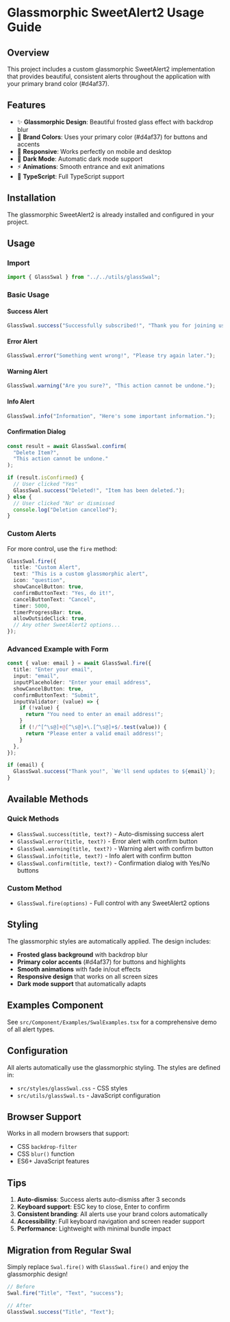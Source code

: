 # Glassmorphic SweetAlert2 Usage Guide

## Overview

This project includes a custom glassmorphic SweetAlert2 implementation that provides beautiful, consistent alerts throughout the application with your primary brand color (#d4af37).

## Features

- ✨ **Glassmorphic Design**: Beautiful frosted glass effect with backdrop blur
- 🎨 **Brand Colors**: Uses your primary color (#d4af37) for buttons and accents
- 📱 **Responsive**: Works perfectly on mobile and desktop
- 🌙 **Dark Mode**: Automatic dark mode support
- ⚡ **Animations**: Smooth entrance and exit animations
- 🎯 **TypeScript**: Full TypeScript support

## Installation

The glassmorphic SweetAlert2 is already installed and configured in your project.

## Usage

### Import

```typescript
import { GlassSwal } from "../../utils/glassSwal";
```

### Basic Usage

#### Success Alert

```typescript
GlassSwal.success("Successfully subscribed!", "Thank you for joining us.");
```

#### Error Alert

```typescript
GlassSwal.error("Something went wrong!", "Please try again later.");
```

#### Warning Alert

```typescript
GlassSwal.warning("Are you sure?", "This action cannot be undone.");
```

#### Info Alert

```typescript
GlassSwal.info("Information", "Here's some important information.");
```

#### Confirmation Dialog

```typescript
const result = await GlassSwal.confirm(
  "Delete Item?",
  "This action cannot be undone."
);

if (result.isConfirmed) {
  // User clicked "Yes"
  GlassSwal.success("Deleted!", "Item has been deleted.");
} else {
  // User clicked "No" or dismissed
  console.log("Deletion cancelled");
}
```

### Custom Alerts

For more control, use the `fire` method:

```typescript
GlassSwal.fire({
  title: "Custom Alert",
  text: "This is a custom glassmorphic alert",
  icon: "question",
  showCancelButton: true,
  confirmButtonText: "Yes, do it!",
  cancelButtonText: "Cancel",
  timer: 5000,
  timerProgressBar: true,
  allowOutsideClick: true,
  // Any other SweetAlert2 options...
});
```

### Advanced Example with Form

```typescript
const { value: email } = await GlassSwal.fire({
  title: "Enter your email",
  input: "email",
  inputPlaceholder: "Enter your email address",
  showCancelButton: true,
  confirmButtonText: "Submit",
  inputValidator: (value) => {
    if (!value) {
      return "You need to enter an email address!";
    }
    if (!/^[^\s@]+@[^\s@]+\.[^\s@]+$/.test(value)) {
      return "Please enter a valid email address!";
    }
  },
});

if (email) {
  GlassSwal.success("Thank you!", `We'll send updates to ${email}`);
}
```

## Available Methods

### Quick Methods

- `GlassSwal.success(title, text?)` - Auto-dismissing success alert
- `GlassSwal.error(title, text?)` - Error alert with confirm button
- `GlassSwal.warning(title, text?)` - Warning alert with confirm button
- `GlassSwal.info(title, text?)` - Info alert with confirm button
- `GlassSwal.confirm(title, text?)` - Confirmation dialog with Yes/No buttons

### Custom Method

- `GlassSwal.fire(options)` - Full control with any SweetAlert2 options

## Styling

The glassmorphic styles are automatically applied. The design includes:

- **Frosted glass background** with backdrop blur
- **Primary color accents** (#d4af37) for buttons and highlights
- **Smooth animations** with fade in/out effects
- **Responsive design** that works on all screen sizes
- **Dark mode support** that automatically adapts

## Examples Component

See `src/Component/Examples/SwalExamples.tsx` for a comprehensive demo of all alert types.

## Configuration

All alerts automatically use the glassmorphic styling. The styles are defined in:

- `src/styles/glassSwal.css` - CSS styles
- `src/utils/glassSwal.ts` - JavaScript configuration

## Browser Support

Works in all modern browsers that support:

- CSS `backdrop-filter`
- CSS `blur()` function
- ES6+ JavaScript features

## Tips

1. **Auto-dismiss**: Success alerts auto-dismiss after 3 seconds
2. **Keyboard support**: ESC key to close, Enter to confirm
3. **Consistent branding**: All alerts use your brand colors automatically
4. **Accessibility**: Full keyboard navigation and screen reader support
5. **Performance**: Lightweight with minimal bundle impact

## Migration from Regular Swal

Simply replace `Swal.fire()` with `GlassSwal.fire()` and enjoy the glassmorphic design!

```typescript
// Before
Swal.fire("Title", "Text", "success");

// After
GlassSwal.success("Title", "Text");
```
